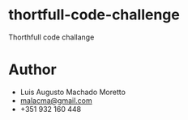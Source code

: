 # thortfull-code-challenge
Thorthfull code challange

# Author
- Luis Augusto Machado Moretto
- malacma@gmail.com
- +351 932 160 448

